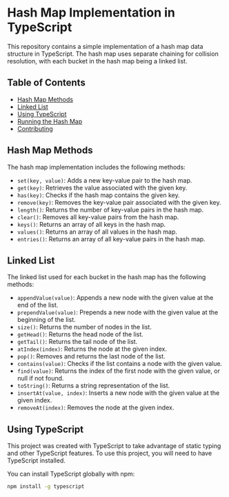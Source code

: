 # Hash Map Implementation in TypeScript

This repository contains a simple implementation of a hash map data structure in TypeScript. The hash map uses separate chaining for collision resolution, with each bucket in the hash map being a linked list.

## Table of Contents

- [Hash Map Methods](#hash-map-methods)
- [Linked List](#linked-list)
- [Using TypeScript](#using-typescript)
- [Running the Hash Map](#running-the-hash-map)
- [Contributing](#contributing)

## Hash Map Methods

The hash map implementation includes the following methods:

- `set(key, value)`: Adds a new key-value pair to the hash map.
- `get(key)`: Retrieves the value associated with the given key.
- `has(key)`: Checks if the hash map contains the given key.
- `remove(key)`: Removes the key-value pair associated with the given key.
- `length()`: Returns the number of key-value pairs in the hash map.
- `clear()`: Removes all key-value pairs from the hash map.
- `keys()`: Returns an array of all keys in the hash map.
- `values()`: Returns an array of all values in the hash map.
- `entries()`: Returns an array of all key-value pairs in the hash map.

## Linked List

The linked list used for each bucket in the hash map has the following methods:

- `appendValue(value)`: Appends a new node with the given value at the end of the list.
- `prependValue(value)`: Prepends a new node with the given value at the beginning of the list.
- `size()`: Returns the number of nodes in the list.
- `getHead()`: Returns the head node of the list.
- `getTail()`: Returns the tail node of the list.
- `atIndex(index)`: Returns the node at the given index.
- `pop()`: Removes and returns the last node of the list.
- `contains(value)`: Checks if the list contains a node with the given value.
- `find(value)`: Returns the index of the first node with the given value, or null if not found.
- `toString()`: Returns a string representation of the list.
- `insertAt(value, index)`: Inserts a new node with the given value at the given index.
- `removeAt(index)`: Removes the node at the given index.

## Using TypeScript

This project was created with TypeScript to take advantage of static typing and other TypeScript features. To use this project, you will need to have TypeScript installed.

You can install TypeScript globally with npm:

```bash
npm install -g typescript
```
